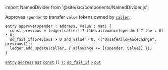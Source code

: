 import NamedDivider from '@site/src/components/NamedDivider.js';

Approves `spender` to transfer `value` tokens owned by [`caller`](/docs/reference/expressions/constants#caller).

<NamedDivider title="Code" width="1.5"/>

```archetype
entry approve(spender : address, value : nat) {
  const previous = ledger[caller] ? (the.allowance[spender] ? the : 0) : 0;
  do_fail_if(previous > 0 and value > 0, (("UnsafeAllowanceChange", previous)));
  ledger.add_update(caller, { allowance += [(spender, value)] });
}
```

[`entry`](/docs/reference/declarations/entrypoint#entry) [`address`](/docs/reference/types#address) [`nat`](/docs/reference/types#nat) [`const`](/docs/reference/instructions/localvariable#const) [`[]`](/docs/reference/expressions/asset#ak--asset_keya) [`?:`](/docs/reference/expressions/controls#a--b--c) [`do_fail_if`](/docs/reference/instructions/divergent#do_fail_ift--bool-e--t) [`>`](/docs/reference/expressions/operators/arithmetic#a--b-11) [`put`](/docs/reference/instructions/containers#mputk-v)

